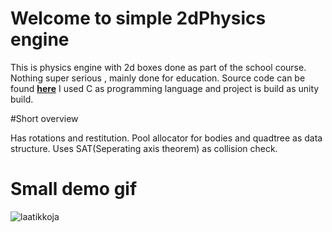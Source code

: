 # **Welcome to simple 2dPhysics engine**


This is physics engine with 2d boxes done as part of the school course. Nothing super serious , mainly done for education.
Source code can be found [**here**](https://github.com/Pendergaster/2dPhysics/tree/master/vsproject/3dTesting)
I used C as programming language and project is build as unity build.

#Short overview

Has rotations and restitution. Pool allocator for bodies and quadtree as data structure.
Uses SAT(Seperating axis theorem) as collision check.


# **Small demo gif**

![laatikkoja](laatikkoVid.gif)